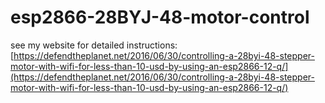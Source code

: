 # esp2866-28BYJ-48-motor-control

see my website for detailed instructions: [https://defendtheplanet.net/2016/06/30/controlling-a-28byi-48-stepper-motor-with-wifi-for-less-than-10-usd-by-using-an-esp2866-12-q/](https://defendtheplanet.net/2016/06/30/controlling-a-28byi-48-stepper-motor-with-wifi-for-less-than-10-usd-by-using-an-esp2866-12-q/)
